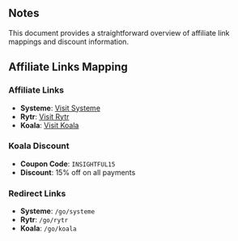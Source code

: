 ## Notes
This document provides a straightforward overview of affiliate link mappings and discount information.

## Affiliate Links Mapping

### Affiliate Links
- **Systeme**: [Visit Systeme](https://systeme.io/?sa=sa0238900402f072313107c74cdb59f0c791091516)
- **Rytr**: [Visit Rytr](https://rytr.me/?via=NextGenCopyAI)
- **Koala**: [Visit Koala](https://koala.sh/?via=NextGenCopyAI)

### Koala Discount
- **Coupon Code**: `INSIGHTFUL15`
- **Discount**: 15% off on all payments

### Redirect Links
- **Systeme**: `/go/systeme`
- **Rytr**: `/go/rytr`
- **Koala**: `/go/koala`